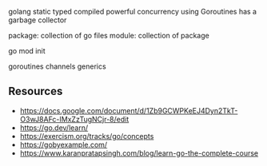 golang 
static typed 
compiled
powerful concurrency using Goroutines
has a garbage collector

package:
    collection of go files
module:
    collection of package

go mod init

goroutines
channels
generics


## Resources
- https://docs.google.com/document/d/1Zb9GCWPKeEJ4Dyn2TkT-O3wJ8AFc-IMxZzTugNCjr-8/edit
- https://go.dev/learn/
- https://exercism.org/tracks/go/concepts
- https://gobyexample.com/
- https://www.karanpratapsingh.com/blog/learn-go-the-complete-course
